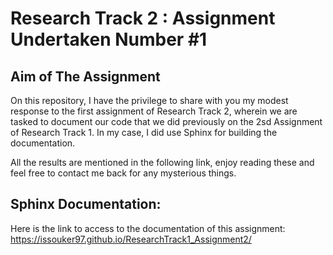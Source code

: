 Research Track 2 :  Assignment Undertaken Number #1
================================

## Aim of The Assignment

On this repository, I have the privilege to share with you my modest response to the first assignment of Research Track 2, wherein we are tasked to document our code that we did previously on the 2sd Assignment of Research Track 1. 
In my case, I did use Sphinx for building the documentation. 

All the results are mentioned in the following link, enjoy reading these and feel free to contact me back for any mysterious things. 

## Sphinx Documentation: 

Here is the link to access to the documentation of this assignment: 
https://issouker97.github.io/ResearchTrack1_Assignment2/



